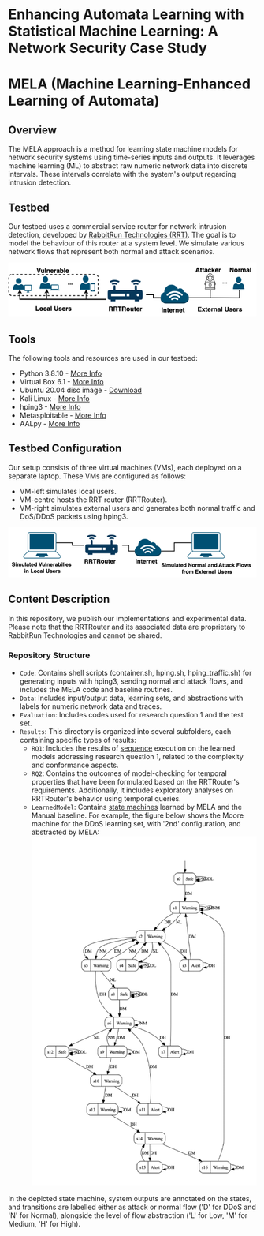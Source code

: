 # Enhancing Automata Learning with Statistical Machine Learning: A Network Security Case Study

# MELA (Machine Learning-Enhanced Learning of Automata)

## Overview
The MELA approach is a method for learning state machine models for network security systems using time-series inputs and outputs. It leverages machine learning (ML) to abstract raw numeric network data into discrete intervals. These intervals correlate with the system's output regarding intrusion detection.

## Testbed
Our testbed uses a commercial service router for network intrusion detection, developed by [RabbitRun Technologies (RRT)](https://www.rabbit.run/). The goal is to model the behaviour of this router at a system level. We simulate various network flows that represent both normal and attack scenarios.

![Testbed Image](Setting.png) <!-- Replace URL_OF_TESTBED_IMAGE with the actual URL where your testbed image is hosted -->


## Tools
The following tools and resources are used in our testbed:
- Python 3.8.10 - [More Info](https://www.python.org/downloads/release/python-3810/)
- Virtual Box 6.1 - [More Info](https://www.virtualbox.org/wiki/Downloads)
- Ubuntu 20.04 disc image - [Download](https://ubuntu.com/download/desktop)
- Kali Linux - [More Info](https://www.kali.org/)
- hping3 - [More Info](http://www.hping.org/)
- Metasploitable - [More Info](https://sourceforge.net/projects/metasploitable/)
- AALpy - [More Info](https://des-lab.github.io/AALpy/)


## Testbed Configuration
Our setup consists of three virtual machines (VMs), each deployed on a separate laptop. These VMs are configured as follows:
- VM-left simulates local users.
- VM-centre hosts the RRT router (RRTRouter).
- VM-right simulates external users and generates both normal traffic and DoS/DDoS packets using hping3.

![Configuration Image](Testbed2.png) <!-- Replace URL_OF_CONFIGURATION_IMAGE with the actual URL where your configuration image is hosted -->


## Content Description
In this repository, we publish our implementations and experimental data. Please note that the RRTRouter and its associated data are proprietary to RabbitRun Technologies and cannot be shared.

### Repository Structure
- `Code`: Contains shell scripts (container.sh, hping.sh, hping_traffic.sh) for generating inputs with hping3, sending normal and attack flows, and includes the MELA code and baseline routines.
- `Data`: Includes input/output data, learning sets, and abstractions with labels for numeric network data and traces.
- `Evaluation`: Includes codes used for research question 1 and the test set.
- `Results`: This directory is organized into several subfolders, each containing specific types of results:
  - `RQ1`: Includes the results of [sequence](Evalution/Test%20set) execution on the learned models addressing research question 1, related to the complexity and conformance aspects.
  - `RQ2`: Contains the outcomes of model-checking for temporal properties that have been formulated based on the RRTRouter's requirements. Additionally, it includes exploratory analyses on RRTRouter's behavior using temporal queries.
  - `LearnedModel`: Contains [state machines](Results/LearnedModel) learned by MELA and the Manual baseline. For example, the figure below shows the Moore machine for the DDoS learning set, with '2nd' configuration, and abstracted by MELA:
      ![Moore Machine for DDoS](SM_DDoS_2nd_MELA.png) 


In the depicted state machine, system outputs are annotated on the states, and transitions are labelled either as attack or normal flow ('D' for DDoS and 'N' for Normal), alongside the level of flow abstraction ('L' for Low, 'M' for Medium, 'H' for High).

